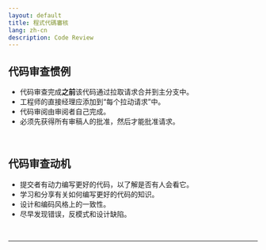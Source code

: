 ```yaml
---
layout: default
title: 程式代碼審核
lang: zh-cn
description: Code Review
---
```




## 代码审查惯例

* 代码审查完成**之前**该代码通过拉取请求合并到主分支中。
* 工程师的直接经理应添加到“每个拉动请求”中。
* 代码审阅由审阅者​​自己完成。
* 必须先获得所有审稿人的批准，然后才能批准请求。

<br>

## 代码审查动机

* 提交者有动力编写更好的代码，以了解是否有人会看它。
* 学习和分享有关如何编写更好的代码的知识。
* 设计和编码风格上的一致性。
* 尽早发现错误，反模式和设计缺陷。

<br>

---

<br>

